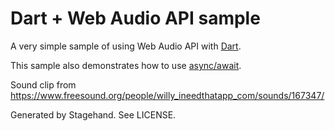 # Dart + Web Audio API sample

A very simple sample of using Web Audio API with [Dart][].

This sample also demonstrates how to use [async/await][aa].

Sound clip from
https://www.freesound.org/people/willy_ineedthatapp_com/sounds/167347/

Generated by Stagehand. See LICENSE.

[Dart]: https://www.dartlang.org
[aa]: https://www.dartlang.org/articles/await-async/
